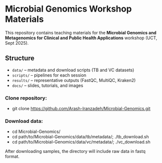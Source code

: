 # Microbial Genomics Workshop Materials

This repository contains teaching materials for the **Microbial Genomics and Metagenomics for Clinical and Public Health Applications** workshop (UCT, Sept 2025).

## Structure
- `data/` – metadata and download scripts (TB and VC datasets)
- `scripts/` – pipelines for each session
- `results/` – representative outputs (FastQC, MultiQC, Kraken2)
- `docs/` – slides, tutorials, and images

### Clone repository:
- git clone https://github.com/Arash-Iranzadeh/Microbial-Genomics.git

### Download data:
 - cd Microbial-Genomics/
 - cd path/to/Microbial-Genomics/data/tb/metadata/; ./tb_download.sh
 - cd path/to/Microbial-Genomics/data/vc/metadata/; ./vc_download.sh

After downloading samples, the directory will include raw data in fastq format.

